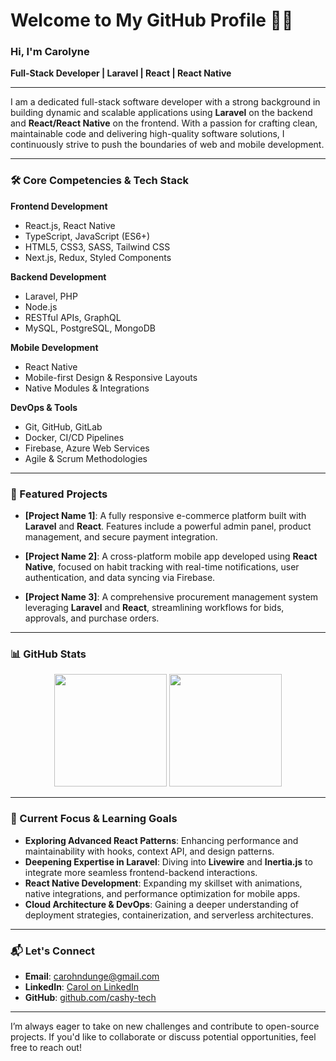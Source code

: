 # Welcome to My GitHub Profile 👨‍💻

### Hi, I'm Carolyne  
**Full-Stack Developer | Laravel | React | React Native**

---

I am a dedicated full-stack software developer with a strong background in building dynamic and scalable applications using **Laravel** on the backend and **React/React Native** on the frontend. With a passion for crafting clean, maintainable code and delivering high-quality software solutions, I continuously strive to push the boundaries of web and mobile development.

---

### 🛠 Core Competencies & Tech Stack

**Frontend Development**  
- React.js, React Native  
- TypeScript, JavaScript (ES6+)  
- HTML5, CSS3, SASS, Tailwind CSS  
- Next.js, Redux, Styled Components  

**Backend Development**  
- Laravel, PHP  
- Node.js  
- RESTful APIs, GraphQL  
- MySQL, PostgreSQL, MongoDB  

**Mobile Development**  
- React Native  
- Mobile-first Design & Responsive Layouts  
- Native Modules & Integrations  

**DevOps & Tools**  
- Git, GitHub, GitLab  
- Docker, CI/CD Pipelines  
- Firebase, Azure Web Services  
- Agile & Scrum Methodologies  

---

### 🚀 Featured Projects

- **[Project Name 1]**: A fully responsive e-commerce platform built with **Laravel** and **React**. Features include a powerful admin panel, product management, and secure payment integration.
  
- **[Project Name 2]**: A cross-platform mobile app developed using **React Native**, focused on habit tracking with real-time notifications, user authentication, and data syncing via Firebase.

- **[Project Name 3]**: A comprehensive procurement management system leveraging **Laravel** and **React**, streamlining workflows for bids, approvals, and purchase orders.

---

### 📊 GitHub Stats

<p align="center">
  <img height="180em" src="https://github-readme-stats.vercel.app/api?username=cashy-tech&show_icons=true&hide_border=true&theme=default"/>
  <img height="180em" src="https://github-readme-stats.vercel.app/api/top-langs/?username=cashy-tech&layout=compact&hide_border=true&theme=default"/>
</p>

---

### 🌱 Current Focus & Learning Goals

- **Exploring Advanced React Patterns**: Enhancing performance and maintainability with hooks, context API, and design patterns.
- **Deepening Expertise in Laravel**: Diving into **Livewire** and **Inertia.js** to integrate more seamless frontend-backend interactions.
- **React Native Development**: Expanding my skillset with animations, native integrations, and performance optimization for mobile apps.
- **Cloud Architecture & DevOps**: Gaining a deeper understanding of deployment strategies, containerization, and serverless architectures.

---

### 📬 Let's Connect

- **Email**: [carohndunge@gmail.com](mailto:carohndunge@gmail.com)  
- **LinkedIn**: [Carol on LinkedIn](https://www.linkedin.com/in/carol-n-432a14149/)  
- **GitHub**: [github.com/cashy-tech](https://github.com/cashy-tech)

---

I’m always eager to take on new challenges and contribute to open-source projects. If you'd like to collaborate or discuss potential opportunities, feel free to reach out!
